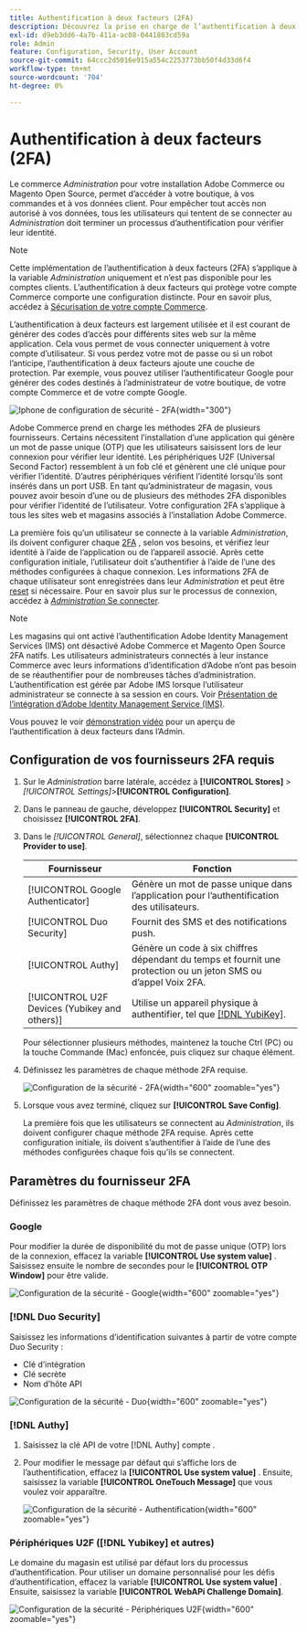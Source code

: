 ```yaml
---
title: Authentification à deux facteurs (2FA)
description: Découvrez la prise en charge de l’authentification à deux facteurs pour garantir la sécurité de votre magasin et de vos données.
exl-id: d9eb3dd6-4a7b-411a-ac08-0441803cd59a
role: Admin
feature: Configuration, Security, User Account
source-git-commit: 64ccc2d5016e915a554c2253773bb50f4d33d6f4
workflow-type: tm+mt
source-wordcount: '704'
ht-degree: 0%

---
```


# Authentification à deux facteurs (2FA)

Le commerce _Administration_ pour votre installation Adobe Commerce ou Magento Open Source, permet d’accéder à votre boutique, à vos commandes et à vos données client. Pour empêcher tout accès non autorisé à vos données, tous les utilisateurs qui tentent de se connecter au _Administration_ doit terminer un processus d’authentification pour vérifier leur identité.

>[!NOTE]
>
>Cette implémentation de l’authentification à deux facteurs (2FA) s’applique à la variable _Administration_ uniquement et n’est pas disponible pour les comptes clients. L’authentification à deux facteurs qui protège votre compte Commerce comporte une configuration distincte. Pour en savoir plus, accédez à [Sécurisation de votre compte Commerce](../getting-started/commerce-account-secure.md).

L’authentification à deux facteurs est largement utilisée et il est courant de générer des codes d’accès pour différents sites web sur la même application. Cela vous permet de vous connecter uniquement à votre compte d’utilisateur. Si vous perdez votre mot de passe ou si un robot l’anticipe, l’authentification à deux facteurs ajoute une couche de protection. Par exemple, vous pouvez utiliser l’authentificateur Google pour générer des codes destinés à l’administrateur de votre boutique, de votre compte Commerce et de votre compte Google.

![Iphone de configuration de sécurité - 2FA](./assets/google-authenticator-iphone.png){width="300"}

Adobe Commerce prend en charge les méthodes 2FA de plusieurs fournisseurs. Certains nécessitent l’installation d’une application qui génère un mot de passe unique (OTP) que les utilisateurs saisissent lors de leur connexion pour vérifier leur identité. Les périphériques U2F (Universal Second Factor) ressemblent à un fob clé et génèrent une clé unique pour vérifier l’identité. D’autres périphériques vérifient l’identité lorsqu’ils sont insérés dans un port USB. En tant qu’administrateur de magasin, vous pouvez avoir besoin d’une ou de plusieurs des méthodes 2FA disponibles pour vérifier l’identité de l’utilisateur. Votre configuration 2FA s’applique à tous les sites web et magasins associés à l’installation Adobe Commerce.

La première fois qu’un utilisateur se connecte à la variable _Administration_, ils doivent configurer chaque [2FA](../configuration-reference/security/2fa.md) , selon vos besoins, et vérifiez leur identité à l’aide de l’application ou de l’appareil associé. Après cette configuration initiale, l’utilisateur doit s’authentifier à l’aide de l’une des méthodes configurées à chaque connexion. Les informations 2FA de chaque utilisateur sont enregistrées dans leur _Administration_ et peut être [reset](security-two-factor-authentication-manage.md) si nécessaire. Pour en savoir plus sur le processus de connexion, accédez à [_Administration_ Se connecter](../getting-started/admin-signin.md).

>[!NOTE]
>
>Les magasins qui ont activé l’authentification Adobe Identity Management Services (IMS) ont désactivé Adobe Commerce et Magento Open Source 2FA natifs. Les utilisateurs administrateurs connectés à leur instance Commerce avec leurs informations d’identification d’Adobe n’ont pas besoin de se réauthentifier pour de nombreuses tâches d’administration. L’authentification est gérée par Adobe IMS lorsque l’utilisateur administrateur se connecte à sa session en cours. Voir [Présentation de l’intégration d’Adobe Identity Management Service (IMS)](https://experienceleague.adobe.com/docs/commerce-admin/start/admin/ims/adobe-ims-integration-overview.html).

Vous pouvez le voir [démonstration vidéo](https://video.tv.adobe.com/v/339104?quality=12&learn=on) pour un aperçu de l’authentification à deux facteurs dans l’Admin.

## Configuration de vos fournisseurs 2FA requis

1. Sur le _Administration_ barre latérale, accédez à **[!UICONTROL Stores]** > _[!UICONTROL Settings]_>**[!UICONTROL Configuration]**.

1. Dans le panneau de gauche, développez **[!UICONTROL Security]** et choisissez **[!UICONTROL 2FA]**.

1. Dans le _[!UICONTROL General]_, sélectionnez chaque **[!UICONTROL Provider to use]**.

   | Fournisseur | Fonction |
   |--- |--- |
   | [!UICONTROL Google Authenticator] | Génère un mot de passe unique dans l’application pour l’authentification des utilisateurs. |
   | [!UICONTROL Duo Security] | Fournit des SMS et des notifications push. |
   | [!UICONTROL Authy] | Génère un code à six chiffres dépendant du temps et fournit une protection ou un jeton SMS ou d’appel Voix 2FA. |
   | [!UICONTROL U2F Devices (Yubikey and others)] | Utilise un appareil physique à authentifier, tel que [[!DNL YubiKey]](https://www.yubico.com/). |

   Pour sélectionner plusieurs méthodes, maintenez la touche Ctrl (PC) ou la touche Commande (Mac) enfoncée, puis cliquez sur chaque élément.

1. Définissez les paramètres de chaque méthode 2FA requise.

   ![Configuration de la sécurité - 2FA](../configuration-reference/security/assets/2fa-general.png){width="600" zoomable="yes"}

1. Lorsque vous avez terminé, cliquez sur **[!UICONTROL Save Config]**.

   La première fois que les utilisateurs se connectent au _Administration_, ils doivent configurer chaque méthode 2FA requise. Après cette configuration initiale, ils doivent s’authentifier à l’aide de l’une des méthodes configurées chaque fois qu’ils se connectent.

## Paramètres du fournisseur 2FA

Définissez les paramètres de chaque méthode 2FA dont vous avez besoin.

### Google

Pour modifier la durée de disponibilité du mot de passe unique (OTP) lors de la connexion, effacez la variable **[!UICONTROL Use system value]** . Saisissez ensuite le nombre de secondes pour le **[!UICONTROL OTP Window]** pour être valide.

![Configuration de la sécurité - Google](../configuration-reference/security/assets/2fa-google.png){width="600" zoomable="yes"}

### [!DNL Duo Security]

Saisissez les informations d’identification suivantes à partir de votre compte Duo Security :

- Clé d’intégration
- Clé secrète
- Nom d’hôte API

![Configuration de la sécurité - Duo](../configuration-reference/security/assets/2fa-duo-security.png){width="600" zoomable="yes"}

### [!DNL Authy]

1. Saisissez la clé API de votre [!DNL Authy] compte .

1. Pour modifier le message par défaut qui s’affiche lors de l’authentification, effacez la **[!UICONTROL Use system value]** . Ensuite, saisissez la variable **[!UICONTROL OneTouch Message]** que vous voulez voir apparaître.

   ![Configuration de la sécurité - Authentification](../configuration-reference/security/assets/2fa-authy.png){width="600" zoomable="yes"}

### Périphériques U2F ([!DNL Yubikey] et autres)

Le domaine du magasin est utilisé par défaut lors du processus d’authentification. Pour utiliser un domaine personnalisé pour les défis d’authentification, effacez la variable **[!UICONTROL Use system value]** . Ensuite, saisissez la variable **[!UICONTROL WebAPi Challenge Domain]**.

![Configuration de la sécurité - Périphériques U2F](../configuration-reference/security/assets/2fa-u2f-key.png){width="600" zoomable="yes"}

